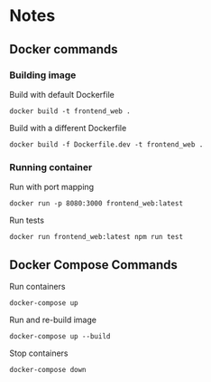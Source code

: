 # Notes

## Docker commands

### Building image

Build with default Dockerfile
```
docker build -t frontend_web .
```

Build with a different Dockerfile
```
docker build -f Dockerfile.dev -t frontend_web .
```

### Running container

Run with port mapping
```
docker run -p 8080:3000 frontend_web:latest
```

Run tests
```
docker run frontend_web:latest npm run test
```

## Docker Compose Commands

Run containers
```
docker-compose up
```

Run and re-build image
```
docker-compose up --build
```

Stop containers
```
docker-compose down
```

